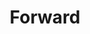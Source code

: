 ---
title: Forward
tags: ["forward", "arrow", "direction", "pointer", "navigate"]
icon: forward
svg: '<svg xmlns="http://www.w3.org/2000/svg" width="24" height="24" fill="none" viewBox="0 0 24 24" stroke-width="1.5" stroke-linecap="round" stroke-linejoin="round" stroke="currentColor"><path d="M9.985 9.419C11.328 10.515 12 11.063 12 12s-.672 1.485-2.015 2.582c-.371.302-.74.587-1.077.824a18.14 18.14 0 0 1-.98.635c-1.341.816-2.011 1.223-2.612.772-.602-.451-.656-1.396-.766-3.285A27.07 27.07 0 0 1 4.5 12c0-.47.02-.993.05-1.528.11-1.89.164-2.834.766-3.285.6-.451 1.27-.044 2.611.771.348.212.684.427.98.636.339.237.707.522 1.078.825m7.5 0C18.828 10.515 19.5 11.063 19.5 12s-.672 1.485-2.015 2.582c-.371.302-.74.587-1.077.824-.297.209-.633.424-.98.635-1.341.816-2.011 1.223-2.613.772-.6-.451-.655-1.396-.764-3.285A27.07 27.07 0 0 1 12 12c0-.47.02-.993.05-1.528.11-1.89.164-2.834.765-3.285.602-.451 1.272-.044 2.612.771.348.212.684.427.98.636.339.237.707.522 1.078.825"/></svg>'
---